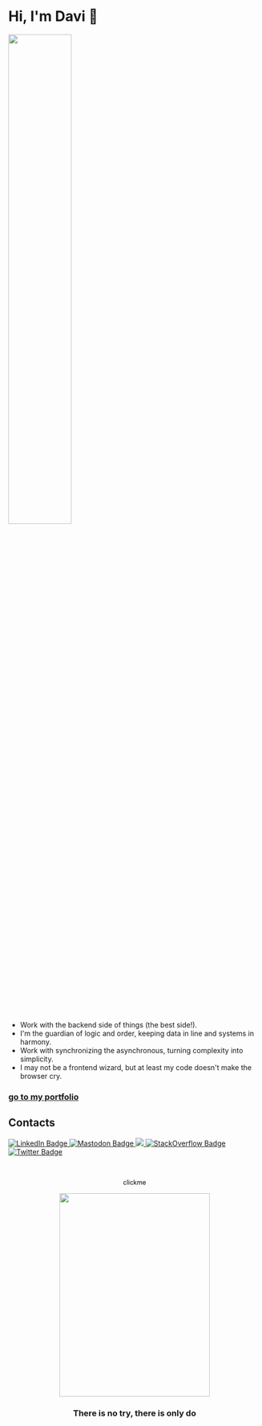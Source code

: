 # Hi, I'm Davi 🧙

<div id="header">
  <img src="https://playragnarokonlinebr.com/episodios/insurreicao/img/section_historia/highlight_insurgente.gif" style="width: 50%;">
</div>

- Work with the backend side of things (the best side!).
- I'm the guardian of logic and order, keeping data in line and systems in harmony.
- Work with synchronizing the asynchronous, turning complexity into simplicity.
- I may not be a frontend wizard, but at least my code doesn't make the browser cry.

### <a href="https://davi-canuto.github.io/my-portifolio" target="_blank">go to my portfolio</a>

## Contacts

<div id="badges">
  <a href="https://www.linkedin.com/in/davi-canuto-b10ab11b7/">
    <img src="https://img.shields.io/badge/LinkedIn-blue?style=for-the-badge&logo=linkedin&logoColor=white" alt="LinkedIn Badge"/>
  </a>
  <a href="https://mastodon.social/@davicanuto">
    <img src="https://img.shields.io/badge/Mastodon-6364FF?style=for-the-badge&logo=Mastodon&logoColor=white" alt="Mastodon Badge"/>
  </a>
  <a href="mailto:davicanutogregorio@gmail.com">
    <img src="https://img.shields.io/badge/-Gmail-%23333?style=for-the-badge&logo=gmail&logoColor=white" target="_blank">
  </a>
  <a href="https://stackoverflow.com/users/19248626/davi-gregorio">
    <img src="https://img.shields.io/badge/Stack_Overflow-FE7A16?style=for-the-badge&logo=stack-overflow&logoColor=white" alt="StackOverflow Badge"/>
  </a>
  <a href="https://twitter.com/davicanut0">
    <img src="https://img.shields.io/badge/Twitter-blue?style=for-the-badge&logo=twitter&logoColor=white" alt="Twitter Badge"/>
  </a>
</div>
<p>&nbsp;</p>
<div align="center">
  <p>
    <a href="https://github.com/davi-canuto/davi-canuto-spotify-card" target="_blank" style="text-decoration: none; color: black; font-size: 0.9em;"> clickme </a>
  </p>
  <!--
    Hello! if you're here, it means you're interested in how I created this stunning music card that displays the song I'm currently listening to.
    To dive deeper into the details and learn more about its development, feel free to visit the repository I've created for it.
    Simply follow this link -> (https://github.com/davi-canuto/davi-canuto-spotify-card).
  -->
  <p>
    <img width="300" height="405" src="https://davi-canuto-spotify-card.vercel.app/api/spotify-player">
  </p>

### There is no try, there is only do

</div>
